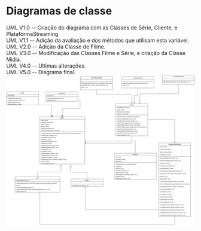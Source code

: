 # Diagramas de classe
UML V1.0 -- Criação do diagrama com as Classes de Série, Cliente, e PlataformaStreaming </br>
UML V1.1 -- Adição da avaliação e dos métodos que utilisam esta variável.</br>
UML V2.0 -- Adição da Classe de Filme.</br>
UML V3.0 -- Modificação das Classes Filme e Série, e criação da Classe Midia.</br>
UML V4.0 -- Ultimas alterações.</br>
UML V5.0 -- Diagrama final.</br>
![ texto](diagramafinal.drawio.png) 
